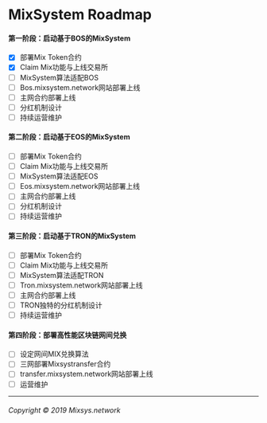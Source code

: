 # MixSystem Roadmap

#### 第一阶段：启动基于BOS的MixSystem
- [x] 部署Mix Token合约
- [x] Claim Mix功能与上线交易所
- [ ] MixSystem算法适配BOS 
- [ ] Bos.mixsystem.network网站部署上线 
- [ ] 主网合约部署上线
- [ ] 分红机制设计
- [ ] 持续运营维护

#### 第二阶段：启动基于EOS的MixSystem
- [ ] 部署Mix Token合约
- [ ] Claim Mix功能与上线交易所
- [ ] MixSystem算法适配EOS 
- [ ] Eos.mixsystem.network网站部署上线 
- [ ] 主网合约部署上线
- [ ] 分红机制设计
- [ ] 持续运营维护

#### 第三阶段：启动基于TRON的MixSystem
- [ ] 部署Mix Token合约
- [ ] Claim Mix功能与上线交易所
- [ ] MixSystem算法适配TRON 
- [ ] Tron.mixsystem.network网站部署上线 
- [ ] 主网合约部署上线
- [ ] TRON独特的分红机制设计
- [ ] 持续运营维护

#### 第四阶段：部署高性能区块链网间兑换
- [ ] 设定网间MIX兑换算法
- [ ] 三网部署Mixsystransfer合约
- [ ] transfer.mixsystem.network网站部署上线 
- [ ] 运营维护

---
###### Copyright © 2019 Mixsys.network

